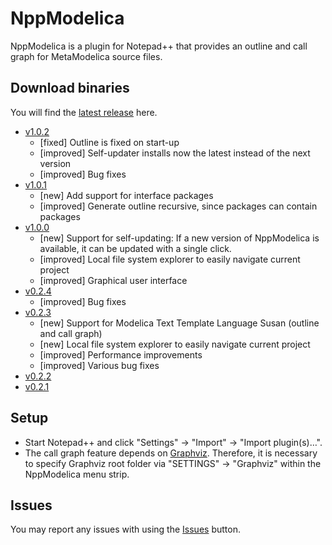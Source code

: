 NppModelica
===========

NppModelica is a plugin for Notepad++ that provides an outline and call graph for MetaModelica source files.

## Download binaries
You will find the [latest release](../../releases/latest) here.

* [v1.0.2](../../releases/tag/v1.0.2)
  * [fixed] Outline is fixed on start-up
  * [improved] Self-updater installs now the latest instead of the next version
  * [improved] Bug fixes
* [v1.0.1](../../releases/tag/v1.0.1)
  * [new] Add support for interface packages
  * [improved] Generate outline recursive, since packages can contain packages
* [v1.0.0](../../releases/tag/v1.0.0)
  * [new] Support for self-updating: If a new version of NppModelica is available, it can be updated with a single click.
  * [improved] Local file system explorer to easily navigate current project
  * [improved] Graphical user interface
* [v0.2.4](../../releases/tag/v0.2.4)
  * [improved] Bug fixes
* [v0.2.3](../../releases/tag/v0.2.3)
  * [new] Support for Modelica Text Template Language Susan (outline and call graph)
  * [new] Local file system explorer to easily navigate current project
  * [improved] Performance improvements
  * [improved] Various bug fixes
* [v0.2.2](../../releases/tag/v0.2.2)
* [v0.2.1](../../releases/tag/v0.2.1)

## Setup
* Start Notepad++ and click "Settings" -> "Import" -> "Import plugin(s)…".
* The call graph feature depends on [Graphviz](http://graphviz.org/). Therefore, it is necessary to specify Graphviz root folder via "SETTINGS" -> "Graphviz" within the NppModelica menu strip.

## Issues
You may report any issues with using the [Issues](../../issues) button.
